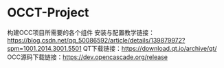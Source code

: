 # OCCT-Project
构建OCC项目所需要的各个组件
安装与配置教学链接：https://blog.csdn.net/qq_50086592/article/details/139879972?spm=1001.2014.3001.5501
QT下载链接：https://download.qt.io/archive/qt/
OCC源码下载链接：https://dev.opencascade.org/release
